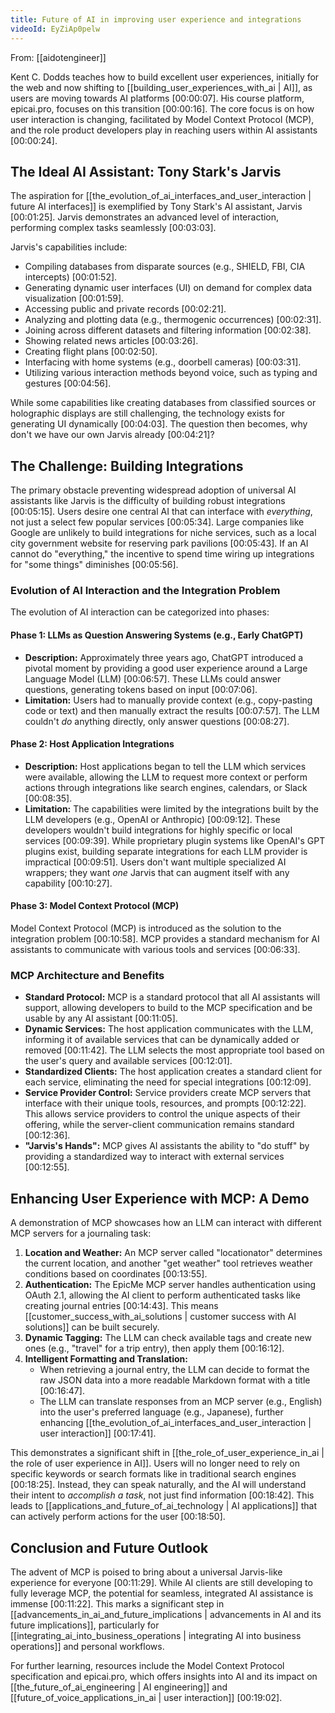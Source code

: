```yaml
---
title: Future of AI in improving user experience and integrations
videoId: EyZiAp0pelw
---
```


From: [[aidotengineer]] <br/> 

Kent C. Dodds teaches how to build excellent user experiences, initially for the web and now shifting to [[building_user_experiences_with_ai | AI]], as users are moving towards AI platforms <a class="yt-timestamp" data-t="00:00:07">[00:00:07]</a>. His course platform, epicai.pro, focuses on this transition <a class="yt-timestamp" data-t="00:00:16">[00:00:16]</a>. The core focus is on how user interaction is changing, facilitated by Model Context Protocol (MCP), and the role product developers play in reaching users within AI assistants <a class="yt-timestamp" data-t="00:00:24">[00:00:24]</a>.

## The Ideal AI Assistant: Tony Stark's Jarvis

The aspiration for [[the_evolution_of_ai_interfaces_and_user_interaction | future AI interfaces]] is exemplified by Tony Stark's AI assistant, Jarvis <a class="yt-timestamp" data-t="00:01:25">[00:01:25]</a>. Jarvis demonstrates an advanced level of interaction, performing complex tasks seamlessly <a class="yt-timestamp" data-t="00:03:03">[00:03:03]</a>.

Jarvis's capabilities include:
*   Compiling databases from disparate sources (e.g., SHIELD, FBI, CIA intercepts) <a class="yt-timestamp" data-t="00:01:52">[00:01:52]</a>.
*   Generating dynamic user interfaces (UI) on demand for complex data visualization <a class="yt-timestamp" data-t="00:01:59">[00:01:59]</a>.
*   Accessing public and private records <a class="yt-timestamp" data-t="00:02:21">[00:02:21]</a>.
*   Analyzing and plotting data (e.g., thermogenic occurrences) <a class="yt-timestamp" data-t="00:02:31">[00:02:31]</a>.
*   Joining across different datasets and filtering information <a class="yt-timestamp" data-t="00:02:38">[00:02:38]</a>.
*   Showing related news articles <a class="yt-timestamp" data-t="00:03:26">[00:03:26]</a>.
*   Creating flight plans <a class="yt-timestamp" data-t="00:02:50">[00:02:50]</a>.
*   Interfacing with home systems (e.g., doorbell cameras) <a class="yt-timestamp" data-t="00:03:31">[00:03:31]</a>.
*   Utilizing various interaction methods beyond voice, such as typing and gestures <a class="yt-timestamp" data-t="00:04:56">[00:04:56]</a>.

While some capabilities like creating databases from classified sources or holographic displays are still challenging, the technology exists for generating UI dynamically <a class="yt-timestamp" data-t="00:04:03">[00:04:03]</a>. The question then becomes, why don't we have our own Jarvis already <a class="yt-timestamp" data-t="00:04:21">[00:04:21]</a>?

## The Challenge: Building Integrations

The primary obstacle preventing widespread adoption of universal AI assistants like Jarvis is the difficulty of building robust integrations <a class="yt-timestamp" data-t="00:05:15">[00:05:15]</a>. Users desire one central AI that can interface with *everything*, not just a select few popular services <a class="yt-timestamp" data-t="00:05:34">[00:05:34]</a>. Large companies like Google are unlikely to build integrations for niche services, such as a local city government website for reserving park pavilions <a class="yt-timestamp" data-t="00:05:43">[00:05:43]</a>. If an AI cannot do "everything," the incentive to spend time wiring up integrations for "some things" diminishes <a class="yt-timestamp" data-t="00:05:56">[00:05:56]</a>.

### Evolution of AI Interaction and the Integration Problem

The evolution of AI interaction can be categorized into phases:

#### Phase 1: LLMs as Question Answering Systems (e.g., Early ChatGPT)
*   **Description:** Approximately three years ago, ChatGPT introduced a pivotal moment by providing a good user experience around a Large Language Model (LLM) <a class="yt-timestamp" data-t="00:06:57">[00:06:57]</a>. These LLMs could answer questions, generating tokens based on input <a class="yt-timestamp" data-t="00:07:06">[00:07:06]</a>.
*   **Limitation:** Users had to manually provide context (e.g., copy-pasting code or text) and then manually extract the results <a class="yt-timestamp" data-t="00:07:57">[00:07:57]</a>. The LLM couldn't *do* anything directly, only answer questions <a class="yt-timestamp" data-t="00:08:27">[00:08:27]</a>.

#### Phase 2: Host Application Integrations
*   **Description:** Host applications began to tell the LLM which services were available, allowing the LLM to request more context or perform actions through integrations like search engines, calendars, or Slack <a class="yt-timestamp" data-t="00:08:35">[00:08:35]</a>.
*   **Limitation:** The capabilities were limited by the integrations built by the LLM developers (e.g., OpenAI or Anthropic) <a class="yt-timestamp" data-t="00:09:12">[00:09:12]</a>. These developers wouldn't build integrations for highly specific or local services <a class="yt-timestamp" data-t="00:09:39">[00:09:39]</a>. While proprietary plugin systems like OpenAI's GPT plugins exist, building separate integrations for each LLM provider is impractical <a class="yt-timestamp" data-t="00:09:51">[00:09:51]</a>. Users don't want multiple specialized AI wrappers; they want *one* Jarvis that can augment itself with any capability <a class="yt-timestamp" data-t="00:10:27">[00:10:27]</a>.

#### Phase 3: Model Context Protocol (MCP)

Model Context Protocol (MCP) is introduced as the solution to the integration problem <a class="yt-timestamp" data-t="00:10:58">[00:10:58]</a>. MCP provides a standard mechanism for AI assistants to communicate with various tools and services <a class="yt-timestamp" data-t="00:06:33">[00:06:33]</a>.

### MCP Architecture and Benefits
*   **Standard Protocol:** MCP is a standard protocol that all AI assistants will support, allowing developers to build to the MCP specification and be usable by any AI assistant <a class="yt-timestamp" data-t="00:11:05">[00:11:05]</a>.
*   **Dynamic Services:** The host application communicates with the LLM, informing it of available services that can be dynamically added or removed <a class="yt-timestamp" data-t="00:11:42">[00:11:42]</a>. The LLM selects the most appropriate tool based on the user's query and available services <a class="yt-timestamp" data-t="00:12:01">[00:12:01]</a>.
*   **Standardized Clients:** The host application creates a standard client for each service, eliminating the need for special integrations <a class="yt-timestamp" data-t="00:12:09">[00:12:09]</a>.
*   **Service Provider Control:** Service providers create MCP servers that interface with their unique tools, resources, and prompts <a class="yt-timestamp" data-t="00:12:22">[00:12:22]</a>. This allows service providers to control the unique aspects of their offering, while the server-client communication remains standard <a class="yt-timestamp" data-t="00:12:36">[00:12:36]</a>.
*   **"Jarvis's Hands":** MCP gives AI assistants the ability to "do stuff" by providing a standardized way to interact with external services <a class="yt-timestamp" data-t="00:12:55">[00:12:55]</a>.

## Enhancing User Experience with MCP: A Demo

A demonstration of MCP showcases how an LLM can interact with different MCP servers for a journaling task:
1.  **Location and Weather:** An MCP server called "locationator" determines the current location, and another "get weather" tool retrieves weather conditions based on coordinates <a class="yt-timestamp" data-t="00:13:55">[00:13:55]</a>.
2.  **Authentication:** The EpicMe MCP server handles authentication using OAuth 2.1, allowing the AI client to perform authenticated tasks like creating journal entries <a class="yt-timestamp" data-t="00:14:43">[00:14:43]</a>. This means [[customer_success_with_ai_solutions | customer success with AI solutions]] can be built securely.
3.  **Dynamic Tagging:** The LLM can check available tags and create new ones (e.g., "travel" for a trip entry), then apply them <a class="yt-timestamp" data-t="00:16:12">[00:16:12]</a>.
4.  **Intelligent Formatting and Translation:**
    *   When retrieving a journal entry, the LLM can decide to format the raw JSON data into a more readable Markdown format with a title <a class="yt-timestamp" data-t="00:16:47">[00:16:47]</a>.
    *   The LLM can translate responses from an MCP server (e.g., English) into the user's preferred language (e.g., Japanese), further enhancing [[the_evolution_of_ai_interfaces_and_user_interaction | user interaction]] <a class="yt-timestamp" data-t="00:17:41">[00:17:41]</a>.

This demonstrates a significant shift in [[the_role_of_user_experience_in_ai | the role of user experience in AI]]. Users will no longer need to rely on specific keywords or search formats like in traditional search engines <a class="yt-timestamp" data-t="00:18:25">[00:18:25]</a>. Instead, they can speak naturally, and the AI will understand their intent to *accomplish a task*, not just find information <a class="yt-timestamp" data-t="00:18:42">[00:18:42]</a>. This leads to [[applications_and_future_of_ai_technology | AI applications]] that can actively perform actions for the user <a class="yt-timestamp" data-t="00:18:50">[00:18:50]</a>.

## Conclusion and Future Outlook

The advent of MCP is poised to bring about a universal Jarvis-like experience for everyone <a class="yt-timestamp" data-t="00:11:29">[00:11:29]</a>. While AI clients are still developing to fully leverage MCP, the potential for seamless, integrated AI assistance is immense <a class="yt-timestamp" data-t="00:11:22">[00:11:22]</a>. This marks a significant step in [[advancements_in_ai_and_future_implications | advancements in AI and its future implications]], particularly for [[integrating_ai_into_business_operations | integrating AI into business operations]] and personal workflows.

For further learning, resources include the Model Context Protocol specification and epicai.pro, which offers insights into AI and its impact on [[the_future_of_ai_engineering | AI engineering]] and [[future_of_voice_applications_in_ai | user interaction]] <a class="yt-timestamp" data-t="00:19:02">[00:19:02]</a>.